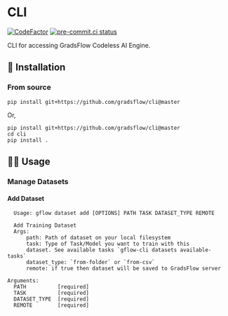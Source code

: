# CLI
[![CodeFactor](https://www.codefactor.io/repository/github/gradsflow/cli/badge)](https://www.codefactor.io/repository/github/gradsflow/cli)
[![pre-commit.ci status](https://results.pre-commit.ci/badge/github/gradsflow/cli/main.svg)](https://results.pre-commit.ci/latest/github/gradsflow/cli/main)

CLI for accessing GradsFlow Codeless AI Engine.

## 📀 Installation

[comment]: <> (### Using pip &#40;recommended&#41;)

[comment]: <> (`pip install -U gflow_cli==0.1.0a0`)

### From source

```
pip install git+https://github.com/gradsflow/cli@master
```

Or,

```
pip install git+https://github.com/gradsflow/cli@master
cd cli
pip install .
```

## 🧑‍💻 Usage

### Manage Datasets

#### Add Dataset

```
  Usage: gflow dataset add [OPTIONS] PATH TASK DATASET_TYPE REMOTE

  Add Training Dataset
  Args:
      path: Path of dataset on your local filesystem
      task: Type of Task/Model you want to train with this
      dataset. See available tasks `gflow-cli datasets available-tasks`
      dataset_type: `from-folder` or `from-csv`
      remote: if true then dataset will be saved to GradsFlow server

Arguments:
  PATH          [required]
  TASK          [required]
  DATASET_TYPE  [required]
  REMOTE        [required]
```
